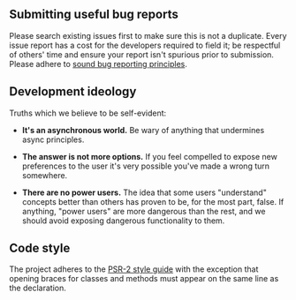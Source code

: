 ## Submitting useful bug reports

Please search existing issues first to make sure this is not a duplicate.
Every issue report has a cost for the developers required to field it; be
respectful of others' time and ensure your report isn't spurious prior to
submission. Please adhere to [sound bug reporting principles](http://www.chiark.greenend.org.uk/~sgtatham/bugs.html).

## Development ideology

Truths which we believe to be self-evident:

- **It's an asynchronous world.**  Be wary of anything that undermines
   async principles.

- **The answer is not more options.**  If you feel compelled to expose
   new preferences to the user it's very possible you've made a wrong
   turn somewhere.

- **There are no power users.** The idea that some users "understand"
   concepts better than others has proven to be, for the most part, false.
   If anything, "power users" are more dangerous than the rest, and we
   should avoid exposing dangerous functionality to them.

## Code style

The project adheres to the [PSR-2 style guide](https://github.com/php-fig/fig-standards/blob/master/accepted/PSR-2-coding-style-guide.md)
with the exception that opening braces for classes and methods must appear
on the same line as the declaration.
